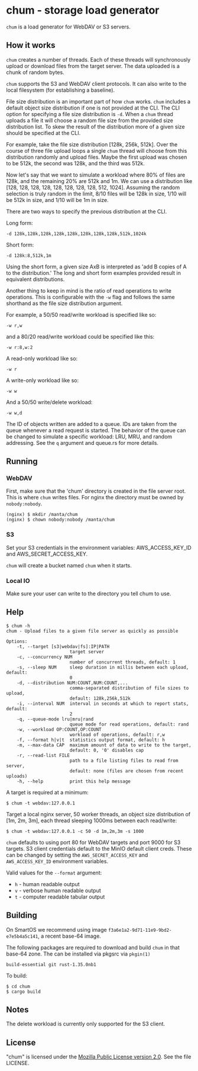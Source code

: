# chum - storage load generator

`chum` is a load generator for WebDAV or S3 servers.

## How it works

`chum` creates a number of threads. Each of these threads will synchronously
upload or download files from the target server. The data uploaded is a
chunk of random bytes.

`chum` supports the S3 and WebDAV client protocols. It can also write to the
local filesystem (for establishing a baseline).

File size distribution is an important part of how `chum` works. `chum`
includes a default object size distribution if one is not provided at the CLI.
The CLI option for specifying a file size distribution is `-d`. When a `chum`
thread uploads a file it will choose a random file size from the provided
size distribution list. To skew the result of the distribution more of a given
size should be specified at the CLI.

For example, take the file size distribution [128k, 256k, 512k]. Over the course
of three file upload loops a single `chum` thread will choose from this
distribution randomly and upload files. Maybe the first upload was chosen to be
512k, the second was 128k, and the third was 512k.

Now let's say that we want to simulate a workload where 80% of files are
128k, and the remaining 20% are 512k and 1m. We can use a distribution like
[128, 128, 128, 128, 128, 128, 128, 128, 512, 1024]. Assuming the random
selection is truly random in the limit, 8/10 files will be 128k in size,
1/10 will be 512k in size, and 1/10 will be 1m in size.

There are two ways to specify the previous distribution at the CLI.

Long form:
```
-d 128k,128k,128k,128k,128k,128k,128k,128k,512k,1024k 
```
Short form:
```
-d 128k:8,512k,1m
```

Using the short form, a given size AxB is interpreted as 'add B copies of
A to the distribution.' The long and short form examples provided result in
equivalent distributions.

Another thing to keep in mind is the ratio of read operations to write
operations. This is configurable with the `-w` flag and follows the same
shorthand as the file size distribution argument.

For example, a 50/50 read/write workload is specified like so:
```
-w r,w
```
and a 80/20 read/write workload could be specified like this:
```
-w r:8,w:2
```
A read-only workload like so:
```
-w r
```
A write-only workload like so:
```
-w w
```
And a 50/50 write/delete workload:
```
-w w,d
```

The ID of objects written are added to a queue. IDs are taken from the queue
whenever a read request is started. The behavior of the queue can be changed to
simulate a specific workload: LRU, MRU, and random addressing. See the `q`
argument and queue.rs for more details.

## Running

### WebDAV

First, make sure that the 'chum' directory is created in the file server root.
This is where `chum` writes files. For nginx the directory must be owned by
`nobody:nobody`.

```
(nginx) $ mkdir /manta/chum
(nginx) $ chown nobody:nobody /manta/chum
```

### S3

Set your S3 credentials in the environment variables: AWS_ACCESS_KEY_ID and
AWS_SECRET_ACCESS_KEY.

`chum` will create a bucket named `chum` when it starts.

### Local IO

Make sure your user can write to the directory you tell chum to use.

## Help

```
$ chum -h
chum - Upload files to a given file server as quickly as possible

Options:
    -t, --target [s3|webdav|fs]:IP|PATH
                        target server
    -c, --concurrency NUM
                        number of concurrent threads, default: 1
    -s, --sleep NUM     sleep duration in millis between each upload, default:
                        0
    -d, --distribution NUM:COUNT,NUM:COUNT,...
                        comma-separated distribution of file sizes to upload,
                        default: 128k,256k,512k
    -i, --interval NUM  interval in seconds at which to report stats, default:
                        2
    -q, --queue-mode lru|mru|rand
                        queue mode for read operations, default: rand
    -w, --workload OP:COUNT,OP:COUNT
                        workload of operations, default: r,w
    -f, --format h|v|t  statistics output format, default: h
    -m, --max-data CAP  maximum amount of data to write to the target,
                        default: 0, '0' disables cap
    -r, --read-list FILE
                        path to a file listing files to read from server,
                        default: none (files are chosen from recent uploads)
    -h, --help          print this help message
```

A target is required at a minimum:
```
$ chum -t webdav:127.0.0.1
```

Target a local nginx server, 50 worker threads, an object size distribution of
[1m, 2m, 3m], each thread sleeping 1000ms between each read/write:

```
$ chum -t webdav:127.0.0.1 -c 50 -d 1m,2m,3m -s 1000
```

`chum` defaults to using port 80 for WebDAV targets and port 9000 for S3
targets. S3 client credentials default to the MinIO default client creds. These
can be changed by setting the `AWS_SECRET_ACCESS_KEY` and `AWS_ACCESS_KEY_ID`
environment variables.

Valid values for the `--format` argument:
- `h` - human readable output
- `v` - verbose human readable output
- `t` - computer readable tabular output

## Building

On SmartOS we recommend using image `f3a6e1a2-9d71-11e9-9bd2-e7e5b4a5c141`,
a recent base-64 image.

The following packages are required to download and build `chum` in that base-64
zone. The can be installed via pkgsrc via `pkgin(1)`

```
build-essential git rust-1.35.0nb1
```

To build:
```
$ cd chum
$ cargo build
```

## Notes

The delete workload is currently only supported for the S3 client.

## License

"chum" is licensed under the
[Mozilla Public License version 2.0](http://mozilla.org/MPL/2.0/).
See the file LICENSE.
